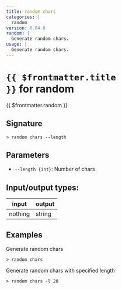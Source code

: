 ```yaml
---
title: random chars
categories: |
  random
version: 0.84.0
random: |
  Generate random chars.
usage: |
  Generate random chars.
---
```


# <code>{{ $frontmatter.title }}</code> for random

<div class='command-title'>{{ $frontmatter.random }}</div>

## Signature

```> random chars --length```

## Parameters

 -  `--length {int}`: Number of chars


## Input/output types:

| input   | output |
| ------- | ------ |
| nothing | string |

## Examples

Generate random chars
```shell
> random chars

```

Generate random chars with specified length
```shell
> random chars -l 20

```
